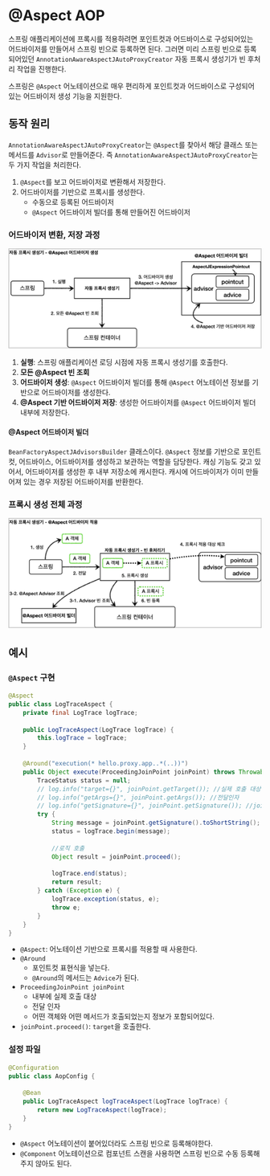 # @Aspect AOP

스프링 애플리케이션에 프록시를 적용하려면 포인트컷과 어드바이스로 구성되어있는 어드바이저를 만들어서 스프링 빈으로 등록하면 된다. 그러면 미리 스프링 빈으로 등록되어있던 `AnnotationAwareAspectJAutoProxyCreator` 자동 프록시 생성기가 빈 후처리 작업을 진행한다.

스프링은 `@Aspect` 어노테이션으로 매우 편리하게 포인트컷과 어드바이스로 구성되어 있는 어드바이저 생성 기능을 지원한다.

## 동작 원리

`AnnotationAwareAspectJAutoProxyCreator`는 `@Aspect`를 찾아서 해당 클래스 또는 메서드를 `Advisor`로 만들어준다. 즉 `AnnotationAwareAspectJAutoProxyCreator`는 두 가지 작업을 처리한다.

1. `@Aspect`를 보고 어드바이저로 변환해서 저장한다.
2. 어드바이저를 기반으로 프록시를 생성한다.
   - 수동으로 등록된 어드바이저
   - `@Aspect` 어드바이저 빌더를 통해 만들어진 어드바이저

### 어드바이저 변환, 저장 과정

![변환과정](../../img/@Aspect(1).png)

1. **실행**: 스프링 애플리케이션 로딩 시점에 자동 프록시 생성기를 호출한다.
2. **모든 @Aspect 빈 조회**
3. **어드바이저 생성**: `@Aspect` 어드바이저 빌더를 통해 `@Aspect` 어노테이션 정보를 기반으로 어드바이저를 생성한다.
4. **@Aspect 기반 어드바이저 저장**: 생성한 어드바이저를 `@Aspect` 어드바이저 빌더 내부에 저장한다.

#### @Aspect 어드바이저 빌더

`BeanFactoryAspectJAdvisorsBuilder` 클래스이다. `@Aspect` 정보를 기반으로 포인트컷, 어드바이스, 어드바이저를 생성하고 보관하는 역할을 담당한다. 캐싱 기능도 갖고 있어서, 어드바이저를 생성한 후 내부 저장소에 캐시한다. 캐시에 어드바이저가 이미 만들어져 있는 경우 저장된 어드바이저를 반환한다.


### 프록시 생성 전체 과정

![전체 과정](../../img/@Aspect(2).png)

## 예시

### `@Aspect` 구현

```java
@Aspect
public class LogTraceAspect {
    private final LogTrace logTrace;
   
    public LogTraceAspect(LogTrace logTrace) {
        this.logTrace = logTrace;
    }
    
    @Around("execution(* hello.proxy.app..*(..))")
    public Object execute(ProceedingJoinPoint joinPoint) throws Throwable {
        TraceStatus status = null;
        // log.info("target={}", joinPoint.getTarget()); //실제 호출 대상
        // log.info("getArgs={}", joinPoint.getArgs()); //전달인자
        // log.info("getSignature={}", joinPoint.getSignature()); //join point 시그니처
        try {
            String message = joinPoint.getSignature().toShortString();
            status = logTrace.begin(message);
            
            //로직 호출
            Object result = joinPoint.proceed();
           
            logTrace.end(status);
            return result;
        } catch (Exception e) {
            logTrace.exception(status, e);
            throw e;
        }
    }
}
```
- `@Aspect`: 어노테이션 기반으로 프록시를 적용할 때 사용한다.
- `@Around`
  - 포인트컷 표현식을 넣는다.
  - `@Around`의 메서드는 `Advice`가 된다.
- `ProceedingJoinPoint joinPoint`
  - 내부에 실제 호출 대상
  - 전달 인자
  - 어떤 객체와 어떤 메서드가 호출되었는지 정보가 포함되어있다.
- `joinPoint.proceed()`: `target`을 호출한다.

### 설정 파일

```java
@Configuration
public class AopConfig {
    
    @Bean
    public LogTraceAspect logTraceAspect(LogTrace logTrace) {
        return new LogTraceAspect(logTrace);
    }
}
```
- `@Aspect` 어노테이션이 붙어있더라도 스프링 빈으로 등록해야한다.
- `@Component` 어노테이션으로 컴포넌트 스캔을 사용하면 스프링 빈으로 수동 등록해주지 않아도 된다.